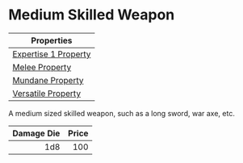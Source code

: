 # Medium Skilled Weapon

| Properties                                                                 |
| -------------------------------------------------------------------------- |
| [Expertise 1 Property](../../Weapon%20Properties/Expertise%20X%20Property.md) |
| [Melee Property](../../Weapon%20Properties/Melee%20Property.md)               |
| [Mundane Property](../../Material%20Properties/Mundane%20Property.md)   |
| [Versatile Property](../../Weapon%20Properties/Versatile%20Property.md)       |

A medium sized skilled weapon, such as a long sword, war axe, etc.

| Damage Die | Price |
| ---------: | ----: |
|        1d8 |   100 |
